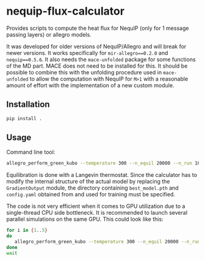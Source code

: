 # nequip-flux-calculator
Provides scripts to compute the heat flux for NequIP (only for 1 message passing layers) or allegro models.

It was developed for older versions of NequIP/Allegro and will break for newer versions.
It works specifically for `mir-allegro==0.2.0` and `nequip==0.5.6`. It also needs the `mace-unfolded` package for some functions of the MD part. MACE does not need to be installed for this. It should be possible to combine this with the unfolding procedure used in `mace-unfolded` to allow the computation with NequIP for `M>1` with a reasonable amount of effort with the implementation of a new custom module.

## Installation

```bash
pip install .
```

## Usage

Command line tool:

```bash
allegro_perform_green_kubo --temperature 300 --n_equil 20000 --n_run 1000000 $MODEL_TRAIN_DIRECTORY --struct POSCAR --seed 123
```

Equilibration is done with a Langevin thermostat. Since the calculator has to modify the internal structure of the actual model by replacing the `GradientOutput` module, the directory containing `best_model.pth` and `config.yaml` obtained from and used for training must be specified.

The code is not very efficient when it comes to GPU utilization due to a single-thread CPU side bottleneck. It is recommended to launch several parallel simulations on the same GPU. This could look like this:
```bash
for i in {1..5}
do
   allegro_perform_green_kubo --temperature 300 --n_equil 20000 --n_run 200000 $MODEL_TRAIN_DIRECTORY --struct POSCAR --flux_dir flux_files_$i --seed $i > GK_$i.out &
done
wait
```

